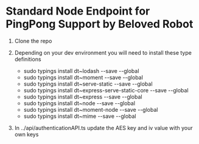 # Standard Node Endpoint for PingPong Support by Beloved Robot

1. Clone the repo

2. Depending on your dev environment you will need to install these type definitions
	- sudo typings install dt~lodash --save --global
	- sudo typings install dt~moment --save --global
	- sudo typings install dt~serve-static --save --global
	- sudo typings install dt~express-serve-static-core --save --global
	- sudo typings install dt~express --save --global
	- sudo typings install dt~node --save --global
	- sudo typings install dt~moment-node --save --global
	- sudo typings install dt~mime --save --global

3. In ../api/authenticationAPI.ts update the AES key and iv value with your own keys